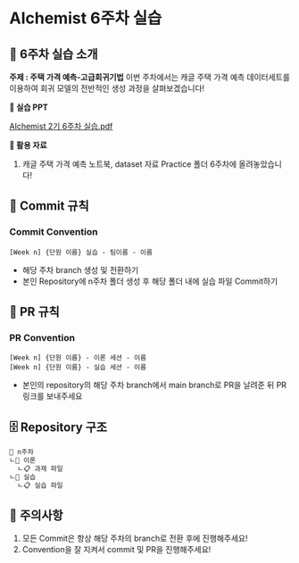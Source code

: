 # AIchemist 6주차 실습

## 🌼 6주차 실습 소개
**주제 : 주택 가격 예측-고급회귀기법**
이번 주차에서는 캐글 주택 가격 예측 데이터세트를 이용하여 회귀 모델의 전반적인 생성 과정을 살펴보겠습니다!

**📔 실습 PPT**

[AIchemist 2기 6주차 실습.pdf](https://github.com/Ewha-AIchemist-2/Session/files/15218014/AIchemist.2.6.pdf)


**📑 활용 자료**
1. 캐글 주택 가격 예측 노트북, dataset 자료
Practice 폴더 6주차에 올려놓았습니다!  

## 🌱 Commit 규칙  
### Commit Convention      
    [Week n] {단원 이름} 실습 - 팀이름 - 이름       
+ 해당 주차 branch 생성 및 전환하기 
+ 본인 Repository에 n주차 폴더 생성 후 해당 폴더 내에 실습 파일 Commit하기 
## 🌱 PR 규칙       
### PR Convention         
    [Week n] {단원 이름} - 이론 세션 - 이름   
    [Week n] {단원 이름} - 실습 세션 - 이름      
+ 본인의 repository의 해당 주차 branch에서 main branch로 PR을 날려준 뒤 PR 링크를 보내주세요
## 🗄 Repository 구조
```bash
📁 n주차
ㄴ📁 이론
  ㄴ📋 과제 파일
ㄴ📁 실습
  ㄴ📋 실습 파일
``` 
## 🚨 주의사항   
1. 모든 Commit은 항상 해당 주차의 branch로 전환 후에 진행해주세요!
2. Convention을 잘 지켜서 commit 및 PR을 진행해주세요!
